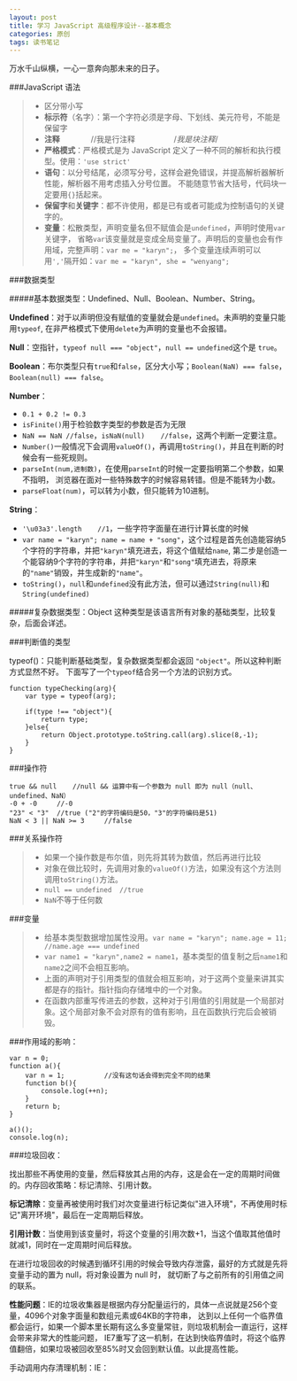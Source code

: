 ```yaml
---
layout: post
title: 学习 JavaScript 高级程序设计--基本概念
categories: 原创
tags: 读书笔记
---
```


万水千山纵横，一心一意奔向那未来的日子。

<!--more-->

###JavaScript 语法

> * 区分带小写
> * <b>标示符</b>（名字）：第一个字符必须是字母、下划线、美元符号，不能是保留字
> * <b>注释</b>　　　　//我是行注释　　　　　/*我是块注释*/
> * <b>严格模式</b>：严格模式是为 JavaScript 定义了一种不同的解析和执行模型。使用：`'use strict'`
> * <b>语句</b>：以分号结尾，必须写分号，这样会避免错误，并提高解析器解析性能，解析器不用考虑插入分号位置。
不能随意节省大括号，代码块一定要用`{}`括起来。
> * <b>保留字</b>和<b>关键字</b>：都不许使用，都是已有或者可能成为控制语句的关键字的。
> * <b>变量</b>：松散类型，声明变量名但不赋值会是`undefined`，声明时使用`var`关键字，
省略`var`该变量就是变成全局变量了。声明后的变量也会有作用域，完整声明：`var me = "karyn";`，
多个变量连续声明可以用`','`隔开如：`var me = "karyn", she = "wenyang";`

###数据类型

#####基本数据类型：Undefined、Null、Boolean、Number、String。

<b>Undefined</b>：对于以声明但没有赋值的变量就会是`undefined`。未声明的变量只能用`typeof`,
在非严格模式下使用`delete`为声明的变量也不会报错。

<b>Null</b>：空指针，`typeof null === "object"`，`null == undefined`这个是 `true`。

<b>Boolean</b>：布尔类型只有`true`和`false`，区分大小写；`Boolean(NaN) === false`， `Boolean(null) === false`。

<b>Number</b>：

*   `0.1 + 0.2 != 0.3`
*   `isFinite()`用于检验数字类型的参数是否为无限
*   `NaN == NaN //false`，`isNaN(null)    //false`，这两个判断一定要注意。
*   `Number()`一般情况下会调用`valueOf()`，再调用`toString()`，并且在判断的时候会有一些死规则。
*   `parseInt(num,进制数)`，在使用`parseInt`的时候一定要指明第二个参数，如果不指明，
浏览器在面对一些特殊数字的时候容易转错。但是不能转为小数。
*   `parseFloat(num)`，可以转为小数，但只能转为10进制。

<b>String</b>：

*   `'\u03a3'.length    //1`，一些字符字面量在进行计算长度的时候
*   `var name = "karyn"; name = name + "song"`，这个过程是首先创造能容纳5个字符的字符串，并把`"karyn"`填充进去，将这个值赋给`name`,
第二步是创造一个能容纳9个字符的字符串，并把`"karyn"`和`"song"`填充进去，将原来的`"name"`销毁，并生成新的`"name"`。
*   `toString()`，`null`和`undefined`没有此方法，但可以通过`String(null)`和`String(undefined)`


#####复杂数据类型：Object
这种类型是该语言所有对象的基础类型，比较复杂，后面会详述。

###判断值的类型

typeof()：只能判断基础类型，复杂数据类型都会返回 `"object"`。所以这种判断方式显然不好。
下面写了一个`typeof`结合另一个方法的识别方式。
    
    function typeChecking(arg){
        var type = typeof(arg);

        if(type !== "object"){
            return type;
        }else{
            return Object.prototype.toString.call(arg).slice(8,-1);
        }
    }

###操作符

    true && null    //null && 运算中有一个参数为 null 即为 null（null、undefined、NaN）
    -0 + -0     //-0
    "23" < "3"  //true ("2"的字符编码是50，"3"的字符编码是51)
    NaN < 3 || NaN >= 3     //false

###关系操作符

> * 如果一个操作数是布尔值，则先将其转为数值，然后再进行比较
> * 对象在做比较时，先调用对象的`valueOf()`方法，如果没有这个方法则调用`toString()`方法。
> * `null == undefined  //true`
> * `NaN`不等于任何数

###变量

> * 给基本类型数据增加属性没用。`var name = "karyn"; name.age = 11; //name.age === undefined`
> * `var name1 = "karyn",name2 = name1`，基本类型的值复制之后`name1`和`name2`之间不会相互影响。
> * 上面的声明对于引用类型的值就会相互影响，对于这两个变量来讲其实都是存的指针。指针指向存储堆中的一个对象。
> * 在函数内部重写传进去的参数，这种对于引用值的引用就是一个局部对象。这个局部对象不会对原有的值有影响，且在函数执行完后会被销毁。

###作用域的影响：

    var n = 0;
    function a(){
        var n = 1;          //没有这句话会得到完全不同的结果
        function b(){
            console.log(++n);
        }
        return b;
    }

    a()();
    console.log(n);

###垃圾回收：

找出那些不再使用的变量，然后释放其占用的内存，这是会在一定的周期时间做的。内存回收策略：标记清除、引用计数。

<b>标记清除</b>：变量再被使用时我们对次变量进行标记类似"进入环境"，不再使用时标记"离开环境"，最后在一定周期后释放。

<b>引用计数</b>：当使用到该变量时，将这个变量的引用次数+1，当这个值取其他值时就减1，同时在一定周期时间后释放。

在进行垃圾回收的时候遇到循环引用的时候会导致内存泄露，最好的方式就是先将变量手动的置为 null，将对象设置为 null 时，
就切断了与之前所有的引用值之间的联系。

<b>性能问题</b>：IE的垃圾收集器是根据内存分配量运行的，具体一点说就是256个变量，4096个对象字面量和数组元素或64KB的字符串，
达到以上任何一个临界值都会运行，如果一个脚本里长期有这么多变量常驻，则垃圾机制会一直运行，这样会带来非常大的性能问题，
IE7重写了这一机制，在达到快临界值时，将这个临界值翻倍，如果垃圾被回收至85%时又会回到默认值。以此提高性能。

手动调用内存清理机制：IE：